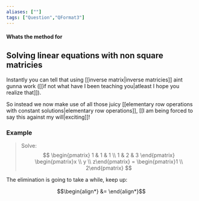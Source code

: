 ```yaml
---
aliases: [""]
tags: ["Question","QFormat3"]
---
```


#### Whats the method for
## Solving linear equations with non square matricies
Instantly you can tell that using [[inverse matrix|inverse matricies]] aint gunna work ([[if not what have I been teaching you|atleast I hope you realize that]]).

So instead we now make use of all those juicy [[elementary row operations with constant solutions|elementary row operations]], [[I am being forced to say this against my will|exciting]]!

### Example
> Solve: 
> $$ \begin{pmatrix} 1 & 1 & 1 \\ 1 & 2 & 3 \end{pmatrix} \begin{pmatrix}x \\ y \\ z\end{pmatrix} = \begin{pmatrix}1 \\ 2\end{pmatrix} $$

The elimination is going to take a while, keep up:


$$\begin{align*}
 &= 
\end{align*}$$
